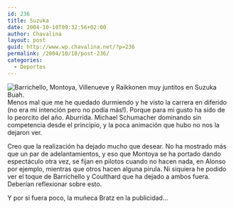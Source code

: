 ```yaml
---
id: 236
title: Suzuka
date: 2004-10-10T09:32:56+02:00
author: Chavalina
layout: post
guid: http://www.wp.chavalina.net/?p=236
permalink: /2004/10/10/post-236/
categories:
  - Deportes
---
```

<img class="imgizqda" src="http://www.chavalina.net/imagenes/fotos/suzuka.jpg" alt="Barrichello, Montoya, Villenueve y Raikkonen muy juntitos en Suzuka" /> Buah.  
Menos mal que me he quedado durmiendo y he visto la carrera en diferido (no era mi intenci&oacute;n pero no pod&iacute;a más!). Porque para mi gusto ha sido de lo peorcito del a&ntilde;o. Aburrida. Michael Schumacher dominando sin competencia desde el principio, y la poca animaci&oacute;n que hubo no nos la dejaron ver.

Creo que la realizaci&oacute;n ha dejado mucho que desear. No ha mostrado más que un par de adelantamientos, y eso que Montoya se ha portado dando espectáculo otra vez, se fijan en pilotos cuando no hacen nada, en Alonso por ejemplo, mientras que otros hacen alguna pirula. Ni siquiera he podido ver el toque de Barrichello y Coulthard que ha dejado a ambos fuera. Deber&iacute;an reflexionar sobre esto.

Y por si fuera poco, la mu&ntilde;eca Bratz en la publicidad…